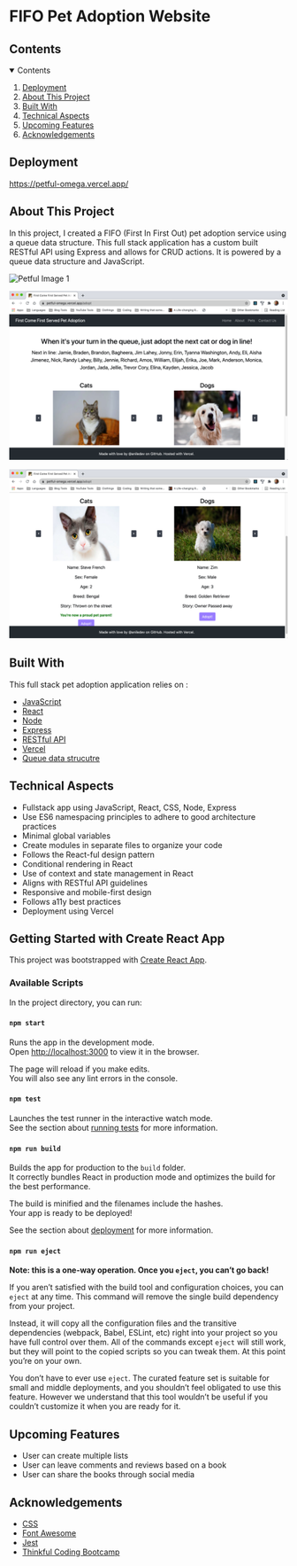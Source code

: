 # FIFO Pet Adoption Website

<!-- TABLE OF CONTENTS -->

## Contents

<details open="open">
  <summary>Contents</summary>
  <ol>
    <li><a href="#deployment">Deployment</a></li>
    <li><a href="#about">About This Project</a></li>
    <li><a href="#built-with">Built With</a></li>
    <li><a href="#technical-aspects">Technical Aspects</a></li>
    <li><a href="#upcoming-features">Upcoming Features</a></li>
    <li><a href="#acknowledgements">Acknowledgements</a></li>
  </ol>
</details>

## Deployment

https://petful-omega.vercel.app/

## About This Project

In this project, I created a FIFO (First In First Out) pet adoption service using a queue data structure. This full stack application has a custom built RESTful API using Express and allows for CRUD actions. It is powered by a queue data structure and JavaScript.

![Petful Image 1](https://github.com/aniledev/petful-client/blob/master/src/images/petful-landing-image.png?raw=true)

![Petful Image 2](https://github.com/aniledev/petful-client/blob/master/src/images/petful-adopt-image-1.png?raw=true)

![Petful Image 3](https://github.com/aniledev/petful-client/blob/master/src/images/petful-adopt-image-3.png?raw=true)

## Built With

This full stack pet adoption application relies on :

- [JavaScript](https://www.javascript.com/)
- [React](https://reactjs.org/)
- [Node](https://nodejs.org/)
- [Express](https://expressjs.com/)
- [RESTful API](https://github.com/aniledev/petful-server)
- [Vercel](https://vercel.com/)
- [Queue data strucutre](https://www.geeksforgeeks.org/queue-data-structure/)

## Technical Aspects

- Fullstack app using JavaScript, React, CSS, Node, Express
- Use ES6 namespacing principles to adhere to good architecture practices
- Minimal global variables
- Create modules in separate files to organize your code
- Follows the React-ful design pattern
- Conditional rendering in React
- Use of context and state management in React
- Aligns with RESTful API guidelines
- Responsive and mobile-first design
- Follows a11y best practices
- Deployment using Vercel

## Getting Started with Create React App

This project was bootstrapped with [Create React App](https://github.com/facebook/create-react-app).

### Available Scripts

In the project directory, you can run:

#### `npm start`

Runs the app in the development mode.\
Open [http://localhost:3000](http://localhost:3000) to view it in the browser.

The page will reload if you make edits.\
You will also see any lint errors in the console.

#### `npm test`

Launches the test runner in the interactive watch mode.\
See the section about [running tests](https://facebook.github.io/create-react-app/docs/running-tests) for more information.

#### `npm run build`

Builds the app for production to the `build` folder.\
It correctly bundles React in production mode and optimizes the build for the best performance.

The build is minified and the filenames include the hashes.\
Your app is ready to be deployed!

See the section about [deployment](https://facebook.github.io/create-react-app/docs/deployment) for more information.

#### `npm run eject`

**Note: this is a one-way operation. Once you `eject`, you can’t go back!**

If you aren’t satisfied with the build tool and configuration choices, you can `eject` at any time. This command will remove the single build dependency from your project.

Instead, it will copy all the configuration files and the transitive dependencies (webpack, Babel, ESLint, etc) right into your project so you have full control over them. All of the commands except `eject` will still work, but they will point to the copied scripts so you can tweak them. At this point you’re on your own.

You don’t have to ever use `eject`. The curated feature set is suitable for small and middle deployments, and you shouldn’t feel obligated to use this feature. However we understand that this tool wouldn’t be useful if you couldn’t customize it when you are ready for it.

## Upcoming Features

- User can create multiple lists
- User can leave comments and reviews based on a book
- User can share the books through social media

<!-- ACKNOWLEDGEMENTS -->

## Acknowledgements

- [CSS](https://developer.mozilla.org/en-US/docs/Web/CSS)
- [Font Awesome](https://fontawesome.com)
- [Jest](https://jestjs.io/)
- [Thinkful Coding Bootcamp](https://www.thinkful.com/)
